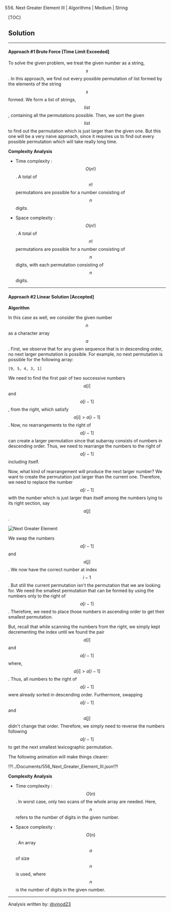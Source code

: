 556. Next Greater Element III | Algorithms | Medium | String

[TOC]

## Solution

---
#### Approach #1 Brute Force [Time Limit Exceeded]

To solve the given problem, we treat the given number as a string, $$s$$. In this approach, we find out every possible permutation of list formed by the elements of the string $$s$$ formed. We form a list of strings, $$list$$, containing all the permutations possible. Then, we sort the given $$list$$ to find out the permutation which is just larger than the given one. But this one will be a very naive approach, since it requires us to find out every possible permutation which will take really long time.




**Complexity Analysis**

* Time complexity : $$O(n!)$$. A total of $$n!$$ permutations are possible for a number consisting of $$n$$ digits.

* Space complexity : $$O(n!)$$. A total of $$n!$$ permutations are possible for a number consisting of $$n$$ digits, with each permutation consisting of $$n$$ digits.

---
#### Approach #2 Linear Solution [Accepted]

**Algorithm**

In this case as well, we consider the given number $$n$$ as a character array $$a$$.
First, we observe that for any given sequence that is in descending order, no next larger permutation is possible.
 For example, no next permutation is possible for the following array:
 ```
 [9, 5, 4, 3, 1]
 ```

We need to find the first pair of two successive numbers $$a[i]$$ and $$a[i-1]$$, from the right, which satisfy
 $$a[i] > a[i-1]$$. Now, no rearrangements to the right of $$a[i-1]$$ can create a larger permutation since that subarray consists of numbers in descending order.
 Thus, we need to rearrange the numbers to the right of $$a[i-1]$$ including itself.

Now, what kind of rearrangement will produce the next larger number? We want to create the permutation just larger than the current one. Therefore, we need to replace the number $$a[i-1]$$ with the number which is just larger than itself among the numbers lying to its right section, say $$a[j]$$.

![Next Greater Element ](https://leetcode.com/media/original_images/31_nums_graph.png)



We swap the numbers $$a[i-1]$$ and $$a[j]$$. We now have the correct number at index $$i-1$$. But still the current permutation isn't the permutation
    that we are looking for. We need the smallest permutation that can be formed by using the numbers only to the right of $$a[i-1]$$. Therefore, we need to place those
     numbers in ascending order to get their smallest permutation.

But, recall that while scanning the numbers from the right, we simply kept decrementing the index
      until we found the pair $$a[i]$$ and $$a[i-1]$$ where,  $$a[i] > a[i-1]$$. Thus, all numbers to the right of $$a[i-1]$$ were already sorted in descending order.
      Furthermore, swapping $$a[i-1]$$ and $$a[j]$$ didn't change that order.
      Therefore, we simply need to reverse the numbers following $$a[i-1]$$ to get the next smallest lexicographic permutation.

The following animation will make things clearer:


!?!../Documents/556_Next_Greater_Element_III.json!?!



**Complexity Analysis**

* Time complexity : $$O(n)$$. In worst case, only two scans of the whole array are needed. Here, $$n$$ refers to the number of digits in the given number.

* Space complexity : $$O(n)$$. An array $$a$$ of size $$n$$ is used, where $$n$$ is the number of digits in the given number.

---

Analysis written by: [@vinod23](https://leetcode.com/vinod23)
